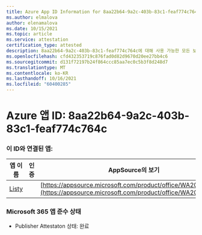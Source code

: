 ```yaml
---
title: Azure App ID Information for 8aa22b64-9a2c-403b-83c1-feaf774c764c
ms.author: elmalova
author: elenamalova
ms.date: 10/15/2021
ms.topic: article
ms.service: attestation
certification_type: attested
description: 8aa22b64-9a2c-403b-83c1-feaf774c764c에 대해 사용 가능한 모든 보안 및 규정 준수 정보입니다.
ms.openlocfilehash: cfd432353719c876fad0d82d9670d20ee27bb4c6
ms.sourcegitcommit: d131f72197b24f864ccc85aa7ec0c5b3f8d248d7
ms.translationtype: MT
ms.contentlocale: ko-KR
ms.lasthandoff: 10/16/2021
ms.locfileid: "60400285"
---
```

# <a name="azure-app-id-8aa22b64-9a2c-403b-83c1-feaf774c764c"></a>Azure 앱 ID: 8aa22b64-9a2c-403b-83c1-feaf774c764c


### <a name="apps-associated-with-this-id"></a>이 ID와 연결된 앱:
| **앱 이름** | **인증** | **AppSource의 보기** |
|--------------|---------------|-----------------------|
| [Listy](https://docs.microsoft.com/microsoft-365-app-certification/forward/WA200000798) |  | [https://appsource.microsoft.com/product/office/WA200000798](https://appsource.microsoft.com/product/office/WA200000798) |

### <a name="microsoft-365-app-compliance-status"></a>Microsoft 365 앱 준수 상태
- Publisher Attestaton 상태: 완료
